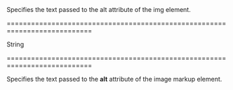 <!--**
/*-------------------------------------------
    Auto-generated file. Do not modify.
-------------------------------------------

**-->
<!--d-->Specifies the text passed to the alt attribute of the img element.<!--/d-->
===========================================================================
<!--type-->String<!--/type-->
===========================================================================

<!--shortDescription-->
Specifies the text passed to the **alt** attribute of the image markup element.
<!--/shortDescription-->

<!--fullDescription-->

<!--/fullDescription-->
